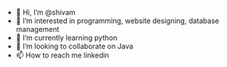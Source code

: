 - 👋 Hi, I’m @shivam
- 👀 I’m interested in programming, website designing, database management
- 🌱 I’m currently learning python
- 💞️ I’m looking to collaborate on Java
- 📫 How to reach me linkedin

<!---
shivlfl/shivlfl is a ✨ special ✨ repository because its `README.md` (this file) appears on your GitHub profile.
You can click the Preview link to take a look at your changes.
--->
